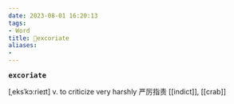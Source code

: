 ```yaml
---
date: 2023-08-01 16:20:13
tags: 
- Word
title: 📖excoriate
aliases: 
- 
---
```


<pre><strong>excoriate</strong></pre>

[ˌeksˈkɔ:rieɪt]
v. to criticize very harshly 严厉指责
[[indict]], [[crab]]
